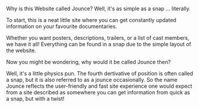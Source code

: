 Why is this Website called Jounce? Well, it's as simple as a snap ... literally.

To start, this is a neat little site where you can get constantly updated information on your favourite documentaries.

Whether you want posters, descriptions, trailers, or a list of cast members, we have it all! Everything can be found in a snap due to the simple layout of the website.

Now you might be wondering, why would it be called Jounce then?

Well, it's a little physics pun. The fourth dertivative of position is often called a snap, but it is also referred to as a jounce occasionally. So the name Jounce reflects the user-friendly and fast site experience one would expect from a site described as somewhere you can get information from quick as a snap, but with a twist!
